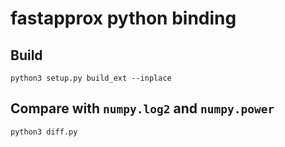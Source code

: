 fastapprox python binding
=========================

## Build
```
python3 setup.py build_ext --inplace
```


## Compare with `numpy.log2` and `numpy.power`
```
python3 diff.py
```